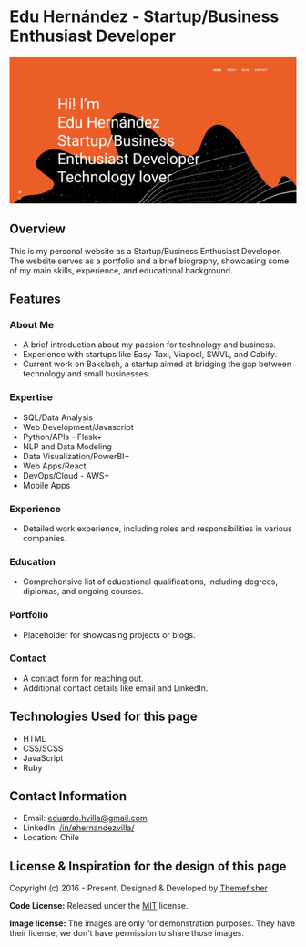 # Edu Hernández - Startup/Business Enthusiast Developer

![MyPage](https://raw.githubusercontent.com/ehernandezvilla/ehernandezvilla.github.io/main/assets/images/home_.png.jpg)
## Overview

This is my personal website as a Startup/Business Enthusiast Developer. The website serves as a portfolio and a brief biography, showcasing some of my main skills, experience, and educational background.

## Features

### About Me

- A brief introduction about my passion for technology and business.
- Experience with startups like Easy Taxi, Viapool, SWVL, and Cabify.
- Current work on Bakslash, a startup aimed at bridging the gap between technology and small businesses.

### Expertise

- SQL/Data Analysis
- Web Development/Javascript
- Python/APIs - Flask+
- NLP and Data Modeling
- Data Visualization/PowerBI+
- Web Apps/React
- DevOps/Cloud - AWS+
- Mobile Apps

### Experience

- Detailed work experience, including roles and responsibilities in various companies.

### Education

- Comprehensive list of educational qualifications, including degrees, diplomas, and ongoing courses.

### Portfolio

- Placeholder for showcasing projects or blogs.

### Contact

- A contact form for reaching out.
- Additional contact details like email and LinkedIn.

## Technologies Used for this page

- HTML
- CSS/SCSS
- JavaScript
- Ruby

## Contact Information

- Email: eduardo.hvilla@gmail.com
- LinkedIn: [/in/ehernandezvilla/](https://www.linkedin.com/in/ehernandezvilla/)
- Location: Chile

<!-- licence -->
## License & Inspiration for the design of this page

Copyright (c) 2016 - Present, Designed & Developed by [Themefisher](https://themefisher.com)

**Code License:** Released under the [MIT](https://github.com/themefisher/kross-jekyll/blob/main/LICENSE) license.

**Image license:** The images are only for demonstration purposes. They have their license, we don't have permission to share those images.

